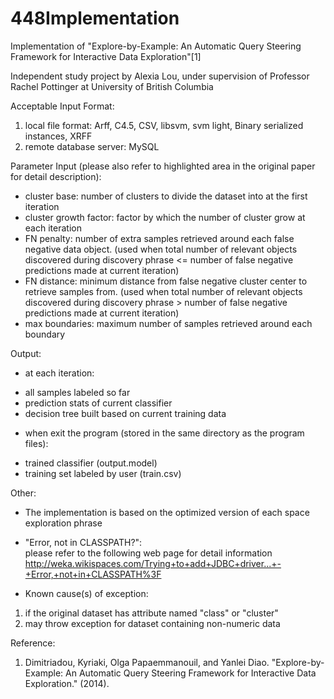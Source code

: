 448Implementation
=================

Implementation of "Explore-by-Example: An Automatic Query Steering Framework for Interactive Data Exploration"[1]

Independent study project by Alexia Lou, under supervision of Professor Rachel Pottinger at University of British Columbia


Acceptable Input Format:  
1. local file format: Arff, C4.5, CSV, libsvm, svm light, Binary serialized instances, XRFF  
2. remote database server: MySQL  


Parameter Input (please also refer to highlighted area in the original paper for detail description):  
* cluster base: number of clusters to divide the dataset into at the first iteration  
* cluster growth factor:  factor by which the number of cluster grow at each iteration  
* FN penalty: number of extra samples retrieved around each false negative data object. (used when total number of relevant objects discovered during discovery phrase <= number of false negative predictions made at current iteration)  
* FN distance: minimum distance from false negative cluster center to retrieve samples from. (used when total number of relevant objects discovered during discovery phrase > number of false negative predictions made at current iteration)  
* max boundaries: maximum number of samples retrieved around each boundary  


Output:  
* at each iteration:  
- all samples labeled so far  
- prediction stats of current classifier  
- decision tree built based on current training data  
* when exit the program (stored in the same directory as the program files):  
- trained classifier (output.model)  
- training set labeled by user (train.csv)  


Other:  
* The implementation is based on the optimized version of each space exploration phrase  

* "Error, not in CLASSPATH?":    
	please refer to the following web page for detail information  
	http://weka.wikispaces.com/Trying+to+add+JDBC+driver...+-+Error,+not+in+CLASSPATH%3F  

* Known cause(s) of exception:    
1. if the original dataset has attribute named "class" or "cluster"  
2. may throw exception for dataset containing non-numeric data  
	
	
Reference:  
1. Dimitriadou, Kyriaki, Olga Papaemmanouil, and Yanlei Diao. "Explore-by-Example: An Automatic Query Steering Framework for Interactive Data Exploration." (2014).
